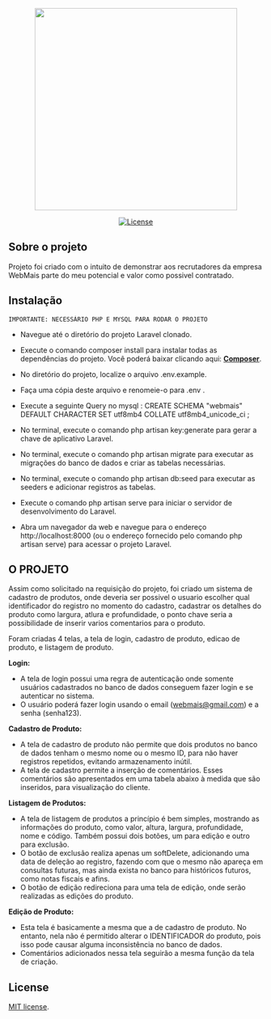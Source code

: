 <p align="center"><a href="https://laravel.com" target="_blank"><img src="https://bpprodstorage.blob.core.windows.net/bpblobcontainer/4010257/images/2f0853f7-9fc7-45bb-8fd7-967a9cb70815S6GD3hTIRNqyfRhYsjzKhA5J5aRX4xojn531xwBLC34m0lBnjg_YLO7YMdzmzyOiDc0XaAw9SrtmJFYelw=s0.Png" width="400"></a></p>

<p align="center">
<a href="https://packagist.org/packages/laravel/framework"><img src="https://poser.pugx.org/laravel/framework/license.svg" alt="License"></a>
</p>

## Sobre o projeto

Projeto foi criado com o intuito de demonstrar aos 
recrutadores da empresa WebMais parte do meu potencial e valor como possivel contratado.

## Instalação

    IMPORTANTE: NECESSÁRIO PHP E MYSQL PARA RODAR O PROJETO

 - Navegue até o diretório do projeto Laravel clonado.
 - Execute o comando composer install para instalar todas as dependências do projeto. Você poderá baixar clicando aqui: **[Composer](https://getcomposer.org/Composer-Setup.exe)**.
 
 - No diretório do projeto, localize o arquivo .env.example.
 - Faça uma cópia deste arquivo e renomeie-o para .env .
 - Execute a seguinte Query no mysql : CREATE SCHEMA "webmais" DEFAULT CHARACTER SET utf8mb4 COLLATE utf8mb4_unicode_ci ;
 - No terminal, execute o comando php artisan key:generate para gerar a chave de aplicativo Laravel.
 - No terminal, execute o comando php artisan migrate para executar as migrações do banco de dados e criar as tabelas necessárias.
 - No terminal, execute o comando php artisan db:seed para executar as seeders e adicionar registros as tabelas.
 - Execute o comando php artisan serve para iniciar o servidor de desenvolvimento do Laravel.
 - Abra um navegador da web e navegue para o endereço http://localhost:8000 (ou o endereço fornecido pelo comando php artisan serve) para acessar o projeto Laravel.



## O PROJETO

Assim como solicitado na requisição do projeto, foi criado um sistema de cadastro de produtos, onde deveria ser possivel o usuario escolher qual identificador do registro no momento do cadastro, cadastrar os detalhes do produto como largura, atlura e profundidade, o ponto chave seria a possibilidade de inserir varios comentarios para o produto. 

Foram criadas 4 telas, a tela de login, cadastro de produto, edicao de produto, e listagem de produto.

**Login:**
- A tela de login possui uma regra de autenticação onde somente usuários cadastrados no banco de dados conseguem fazer login e se autenticar no sistema.
- O usuário poderá fazer login usando o email (webmais@gmail.com) e a senha (senha123).

**Cadastro de Produto:**
- A tela de cadastro de produto não permite que dois produtos no banco de dados tenham o mesmo nome ou o mesmo ID, para não haver registros repetidos, evitando armazenamento inútil.
- A tela de cadastro permite a inserção de comentários. Esses comentários são apresentados em uma tabela abaixo à medida que são inseridos, para visualização do cliente.
  
**Listagem de Produtos:**
- A tela de listagem de produtos a princípio é bem simples, mostrando as informações do produto, como valor, altura, largura, profundidade, nome e código. Também possui dois botões, um para edição e outro para exclusão.
- O botão de exclusão realiza apenas um softDelete, adicionando uma data de deleção ao registro, fazendo com que o mesmo não apareça em consultas futuras, mas ainda exista no banco para históricos futuros, como notas fiscais e afins.
- O botão de edição redireciona para uma tela de edição, onde serão realizadas as edições do produto.

**Edição de Produto:**
- Esta tela é basicamente a mesma que a de cadastro de produto. No entanto, nela não é permitido alterar o IDENTIFICADOR do produto, pois isso pode causar alguma inconsistência no banco de dados.
- Comentários adicionados nessa tela seguirão a mesma função da tela de criação.

## License
 [MIT license](https://opensource.org/licenses/MIT).
